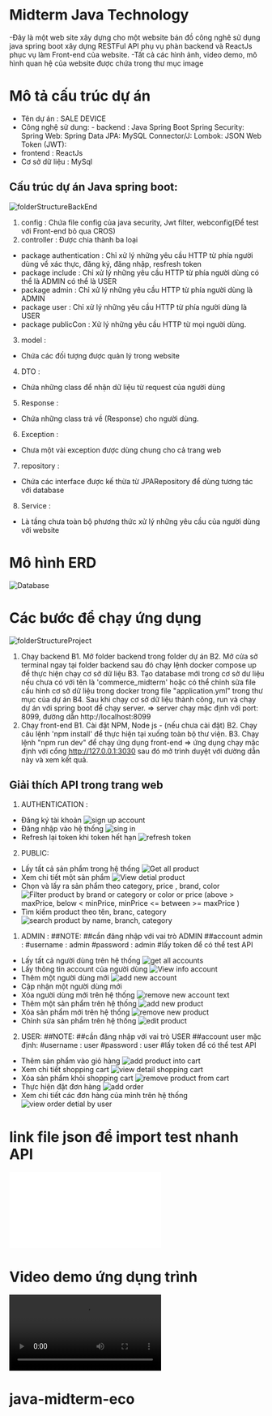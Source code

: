 # Midterm Java Technology

-Đây là một web site xây dựng cho một website bán đồ công nghê sử dụng java spring boot xây dựng RESTFul API phụ vụ phàn backend và ReactJs phục vụ làm Front-end của website.
-Tất cả các hình ảnh, video demo, mô hình quan hệ của website được chứa trong thư mục image

# Mô tả cấu trúc dự án

-   Tên dự án : SALE DEVICE
-   Công nghệ sử dung: - backend :
    Java Spring Boot
    Spring Security:
    Spring Web:
    Spring Data JPA:
    MySQL Connector/J:
    Lombok:
    JSON Web Token (JWT):
-   frontend : ReactJs
-   Cơ sở dữ liệu : MySql

## Cấu trúc dự án Java spring boot:

![folderStructureBackEnd](./image/folderStructureBackEnd.png)

1. config : Chứa file config của java security, Jwt filter, webconfig(Để test với Front-end bỏ qua CROS)
2. controller : Được chia thành ba loại

-   package authentication : Chỉ xử lý những yêu cầu HTTP từ phía người dùng về xác thực, đăng ký, đăng nhập, resfresh token
-   package include : Chỉ xử lý những yêu cầu HTTP từ phía người dùng có thể là ADMIN có thể là USER
-   package admin : Chỉ xử lý những yêu cầu HTTP từ phía người dùng là ADMIN
-   package user : Chỉ xử lý những yêu cầu HTTP từ phía người dùng là USER
-   package publicCon : Xử lý những yêu cầu HTTP từ mọi người dùng.

3. model :

-   Chứa các đối tượng được quản lý trong website

4. DTO :

-   Chứa những class để nhận dữ liệu từ request của người dùng

5. Response :

-   Chứa những class trả về (Response) cho người dùng.

6. Exception :

-   Chưa một vài exception được dùng chung cho cả trang web

7. repository :

-   Chứa các interface được kế thừa từ JPARepository để dùng tương tác với database

8. Service :

-   Là tầng chưa toàn bộ phương thức xử lý những yêu cầu của người dùng với website

# Mô hình ERD

![Database](./image/ERD.jpg)

# Các bước để chạy ứng dụng

![folderStructureProject](./images/folderStructureProject.png)

1. Chạy backend
   B1. Mở folder backend trong folder dự án
   B2. Mở cửa sở terminal ngay tại folder backend sau đó chạy lệnh docker compose up để thực hiện chạy cơ sở dữ liệu
   B3. Tạo database mới trong cơ sở dư liệu nếu chưa có với tên là 'commerce_midterm'
   hoặc có thể chỉnh sửa file cấu hình cơ sở dữ liệu trong docker trong file "application.yml" trong thư mục của dự án
   B4. Sau khi chạy cơ sở dữ liệu thành công, run và chạy dự án với spring boot để chạy server.
   => server chạy mặc định với port: 8099, đường dẫn http://localhost:8099
2. Chạy front-end
   B1. Cài đặt NPM, Node js - (nếu chưa cài đặt)
   B2. Chạy câu lệnh 'npm install' để thực hiện tại xuống toàn bộ thư viện.
   B3. Chạy lệnh "npm run dev" để chạy ứng dụng front-end
   => ứng dụng chạy mặc định với cổng http://127.0.0.1:3030 sau đó mở trình duyệt với dường dẫn này và xem kết quả.

## Giải thích API trong trang web

1. AUTHENTICATION :

-   Đăng ký tài khoản
    ![sign up account](/images/singUpAccountTestApi.png)
-   Đăng nhập vào hệ thống
    ![sing in ](/images/signInTestApi.png)
-   Refresh lại token khi token hết hạn
    ![refresh token](/refreshTokenTestApi.png)

2. PUBLIC:

-   Lấy tất cả sản phẩm trong hệ thống
    ![Get all product](/images//getAllProductTestApi.png)
-   Xem chi tiết một sản phẩm
    ![View detial product](/images/viewDetialProductTestApi.png)
-   Chọn và lấy ra sản phẩm theo category, price , brand, color
    ![Filter product by brand or category or color or price (above > maxPrice, below < minPrice, minPrice <= between >= maxPrice )](/images/filterProductTestApi.png)
-   Tìm kiếm product theo tên, branc, category
    ![search product by name, branch, category](/images/searchProdcutTestApi.png)

1. ADMIN :
   ##NOTE:
   ##cần đăng nhập với vai trò ADMIN
   ##account admin :
   #username : admin
   #password : admin
   #lấy token để có thể test API

-   Lấy tất cả người dùng trên hệ thống
    ![get all accounts](/images/getAllAccountTestApi.png)
-   Lấy thông tin account của người dùng
    ![View info account](/images/viewInfoAccountTestApi.png)
-   Thêm một người dùng mới
    ![add new account](/images/addNewAccountTestApi.png)
-   Cập nhận một người dùng mới
-   Xóa người dùng mới trên hệ thống
    ![remove new account text](/images/removeNewAccount.png)
-   Thêm một sản phẩm trên hệ thống
    ![add new product](/images/addNewProductTestApi.png)
-   Xóa sản phẩm mới trên hệ thống
    ![remove new product](/images/removeNewProductTestApi.png)
-   Chỉnh sửa sản phẩm trên hệ thống
    ![edit product](/images/editProductTestApi.png)

2. USER:
   ##NOTE:
   ##cần đăng nhập với vai trò USER
   ##account user mặc định:
   #username : user
   #password : user
   #lấy token để có thể test API

-   Thêm sản phẩm vào giỏ hàng
    ![add product into cart](/images/addProductIntoCartTestApi.png)
-   Xem chi tiết shopping cart
    ![view detail shopping cart](/images/viewDetailShoppingCartTestApi.png)
-   Xóa sản phẩm khỏi shopping cart
    ![remove product from cart](/images/removeProductFromCartTestApi.png)
-   Thực hiện đặt đơn hàng
    ![add order](/images/addOrderTestApi.png)
-   Xem chi tiết các đơn hàng của mình trên hệ thống
    ![view order detial by user](/images/viewOrderDetailTestApi.png)

# link file json để import test nhanh API

![test api by postman](/API_midterm_eco.postman_collection.json)

# Video demo ứng dụng trình

![video demo app](/demo.mkv)
# java-midterm-eco
